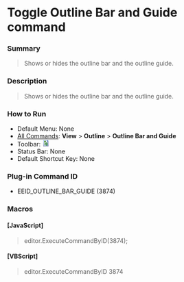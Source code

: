 # Toggle Outline Bar and Guide command

### Summary

> Shows or hides the outline bar and the outline guide.

### Description

> Shows or hides the outline bar and the outline guide.

### How to Run

- Default Menu: None
- [All Commands](../tools/all_commands): **View** >
**Outline** >
**Outline Bar and Guide**
- Toolbar: **![Outline](../../images/plugin_outline.gif)**
- Status Bar: None
- Default Shortcut Key: None

### Plug-in Command ID

- EEID\_OUTLINE\_BAR\_GUIDE (3874)

### Macros

#### \[JavaScript\]

> editor.ExecuteCommandByID(3874);

#### \[VBScript\]

> editor.ExecuteCommandByID 3874